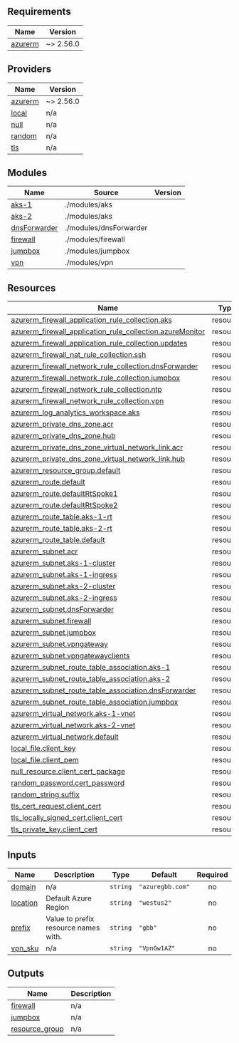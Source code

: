 ## Requirements

| Name | Version |
|------|---------|
| <a name="requirement_azurerm"></a> [azurerm](#requirement\_azurerm) | ~> 2.56.0 |

## Providers

| Name | Version |
|------|---------|
| <a name="provider_azurerm"></a> [azurerm](#provider\_azurerm) | ~> 2.56.0 |
| <a name="provider_local"></a> [local](#provider\_local) | n/a |
| <a name="provider_null"></a> [null](#provider\_null) | n/a |
| <a name="provider_random"></a> [random](#provider\_random) | n/a |
| <a name="provider_tls"></a> [tls](#provider\_tls) | n/a |

## Modules

| Name | Source | Version |
|------|--------|---------|
| <a name="module_aks-1"></a> [aks-1](#module\_aks-1) | ./modules/aks |  |
| <a name="module_aks-2"></a> [aks-2](#module\_aks-2) | ./modules/aks |  |
| <a name="module_dnsForwarder"></a> [dnsForwarder](#module\_dnsForwarder) | ./modules/dnsForwarder |  |
| <a name="module_firewall"></a> [firewall](#module\_firewall) | ./modules/firewall |  |
| <a name="module_jumpbox"></a> [jumpbox](#module\_jumpbox) | ./modules/jumpbox |  |
| <a name="module_vpn"></a> [vpn](#module\_vpn) | ./modules/vpn |  |

## Resources

| Name | Type |
|------|------|
| [azurerm_firewall_application_rule_collection.aks](https://registry.terraform.io/providers/hashicorp/azurerm/latest/docs/resources/firewall_application_rule_collection) | resource |
| [azurerm_firewall_application_rule_collection.azureMonitor](https://registry.terraform.io/providers/hashicorp/azurerm/latest/docs/resources/firewall_application_rule_collection) | resource |
| [azurerm_firewall_application_rule_collection.updates](https://registry.terraform.io/providers/hashicorp/azurerm/latest/docs/resources/firewall_application_rule_collection) | resource |
| [azurerm_firewall_nat_rule_collection.ssh](https://registry.terraform.io/providers/hashicorp/azurerm/latest/docs/resources/firewall_nat_rule_collection) | resource |
| [azurerm_firewall_network_rule_collection.dnsForwarder](https://registry.terraform.io/providers/hashicorp/azurerm/latest/docs/resources/firewall_network_rule_collection) | resource |
| [azurerm_firewall_network_rule_collection.jumpbox](https://registry.terraform.io/providers/hashicorp/azurerm/latest/docs/resources/firewall_network_rule_collection) | resource |
| [azurerm_firewall_network_rule_collection.ntp](https://registry.terraform.io/providers/hashicorp/azurerm/latest/docs/resources/firewall_network_rule_collection) | resource |
| [azurerm_firewall_network_rule_collection.vpn](https://registry.terraform.io/providers/hashicorp/azurerm/latest/docs/resources/firewall_network_rule_collection) | resource |
| [azurerm_log_analytics_workspace.aks](https://registry.terraform.io/providers/hashicorp/azurerm/latest/docs/resources/log_analytics_workspace) | resource |
| [azurerm_private_dns_zone.acr](https://registry.terraform.io/providers/hashicorp/azurerm/latest/docs/resources/private_dns_zone) | resource |
| [azurerm_private_dns_zone.hub](https://registry.terraform.io/providers/hashicorp/azurerm/latest/docs/resources/private_dns_zone) | resource |
| [azurerm_private_dns_zone_virtual_network_link.acr](https://registry.terraform.io/providers/hashicorp/azurerm/latest/docs/resources/private_dns_zone_virtual_network_link) | resource |
| [azurerm_private_dns_zone_virtual_network_link.hub](https://registry.terraform.io/providers/hashicorp/azurerm/latest/docs/resources/private_dns_zone_virtual_network_link) | resource |
| [azurerm_resource_group.default](https://registry.terraform.io/providers/hashicorp/azurerm/latest/docs/resources/resource_group) | resource |
| [azurerm_route.default](https://registry.terraform.io/providers/hashicorp/azurerm/latest/docs/resources/route) | resource |
| [azurerm_route.defaultRtSpoke1](https://registry.terraform.io/providers/hashicorp/azurerm/latest/docs/resources/route) | resource |
| [azurerm_route.defaultRtSpoke2](https://registry.terraform.io/providers/hashicorp/azurerm/latest/docs/resources/route) | resource |
| [azurerm_route_table.aks-1-rt](https://registry.terraform.io/providers/hashicorp/azurerm/latest/docs/resources/route_table) | resource |
| [azurerm_route_table.aks-2-rt](https://registry.terraform.io/providers/hashicorp/azurerm/latest/docs/resources/route_table) | resource |
| [azurerm_route_table.default](https://registry.terraform.io/providers/hashicorp/azurerm/latest/docs/resources/route_table) | resource |
| [azurerm_subnet.acr](https://registry.terraform.io/providers/hashicorp/azurerm/latest/docs/resources/subnet) | resource |
| [azurerm_subnet.aks-1-cluster](https://registry.terraform.io/providers/hashicorp/azurerm/latest/docs/resources/subnet) | resource |
| [azurerm_subnet.aks-1-ingress](https://registry.terraform.io/providers/hashicorp/azurerm/latest/docs/resources/subnet) | resource |
| [azurerm_subnet.aks-2-cluster](https://registry.terraform.io/providers/hashicorp/azurerm/latest/docs/resources/subnet) | resource |
| [azurerm_subnet.aks-2-ingress](https://registry.terraform.io/providers/hashicorp/azurerm/latest/docs/resources/subnet) | resource |
| [azurerm_subnet.dnsForwarder](https://registry.terraform.io/providers/hashicorp/azurerm/latest/docs/resources/subnet) | resource |
| [azurerm_subnet.firewall](https://registry.terraform.io/providers/hashicorp/azurerm/latest/docs/resources/subnet) | resource |
| [azurerm_subnet.jumpbox](https://registry.terraform.io/providers/hashicorp/azurerm/latest/docs/resources/subnet) | resource |
| [azurerm_subnet.vpngateway](https://registry.terraform.io/providers/hashicorp/azurerm/latest/docs/resources/subnet) | resource |
| [azurerm_subnet.vpngatewayclients](https://registry.terraform.io/providers/hashicorp/azurerm/latest/docs/resources/subnet) | resource |
| [azurerm_subnet_route_table_association.aks-1](https://registry.terraform.io/providers/hashicorp/azurerm/latest/docs/resources/subnet_route_table_association) | resource |
| [azurerm_subnet_route_table_association.aks-2](https://registry.terraform.io/providers/hashicorp/azurerm/latest/docs/resources/subnet_route_table_association) | resource |
| [azurerm_subnet_route_table_association.dnsForwarder](https://registry.terraform.io/providers/hashicorp/azurerm/latest/docs/resources/subnet_route_table_association) | resource |
| [azurerm_subnet_route_table_association.jumpbox](https://registry.terraform.io/providers/hashicorp/azurerm/latest/docs/resources/subnet_route_table_association) | resource |
| [azurerm_virtual_network.aks-1-vnet](https://registry.terraform.io/providers/hashicorp/azurerm/latest/docs/resources/virtual_network) | resource |
| [azurerm_virtual_network.aks-2-vnet](https://registry.terraform.io/providers/hashicorp/azurerm/latest/docs/resources/virtual_network) | resource |
| [azurerm_virtual_network.default](https://registry.terraform.io/providers/hashicorp/azurerm/latest/docs/resources/virtual_network) | resource |
| [local_file.client_key](https://registry.terraform.io/providers/hashicorp/local/latest/docs/resources/file) | resource |
| [local_file.client_pem](https://registry.terraform.io/providers/hashicorp/local/latest/docs/resources/file) | resource |
| [null_resource.client_cert_package](https://registry.terraform.io/providers/hashicorp/null/latest/docs/resources/resource) | resource |
| [random_password.cert_password](https://registry.terraform.io/providers/hashicorp/random/latest/docs/resources/password) | resource |
| [random_string.suffix](https://registry.terraform.io/providers/hashicorp/random/latest/docs/resources/string) | resource |
| [tls_cert_request.client_cert](https://registry.terraform.io/providers/hashicorp/tls/latest/docs/resources/cert_request) | resource |
| [tls_locally_signed_cert.client_cert](https://registry.terraform.io/providers/hashicorp/tls/latest/docs/resources/locally_signed_cert) | resource |
| [tls_private_key.client_cert](https://registry.terraform.io/providers/hashicorp/tls/latest/docs/resources/private_key) | resource |

## Inputs

| Name | Description | Type | Default | Required |
|------|-------------|------|---------|:--------:|
| <a name="input_domain"></a> [domain](#input\_domain) | n/a | `string` | `"azuregbb.com"` | no |
| <a name="input_location"></a> [location](#input\_location) | Default Azure Region | `string` | `"westus2"` | no |
| <a name="input_prefix"></a> [prefix](#input\_prefix) | Value to prefix resource names with. | `string` | `"gbb"` | no |
| <a name="input_vpn_sku"></a> [vpn\_sku](#input\_vpn\_sku) | n/a | `string` | `"VpnGw1AZ"` | no |

## Outputs

| Name | Description |
|------|-------------|
| <a name="output_firewall"></a> [firewall](#output\_firewall) | n/a |
| <a name="output_jumpbox"></a> [jumpbox](#output\_jumpbox) | n/a |
| <a name="output_resource_group"></a> [resource\_group](#output\_resource\_group) | n/a |
